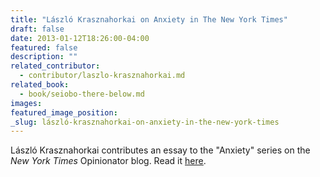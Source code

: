 ```yaml
---
title: "László Krasznahorkai on Anxiety in The New York Times"
draft: false
date: 2013-01-12T18:26:00-04:00
featured: false
description: ""
related_contributor:
  - contributor/laszlo-krasznahorkai.md
related_book:
  - book/seiobo-there-below.md
images:
featured_image_position: 
_slug: lászló-krasznahorkai-on-anxiety-in-the-new-york-times
---
```


László Krasznahorkai contributes an essay to the "Anxiety" series on the _New York Times_ Opinionator blog. Read it [<u>here</u>](http://opinionator.blogs.nytimes.com/2013/01/12/someones-knocking-at-my-door/).


